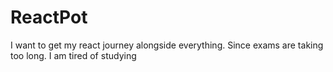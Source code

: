 # ReactPot
I want to get my react journey alongside everything. Since exams are taking too long. I am tired of studying
